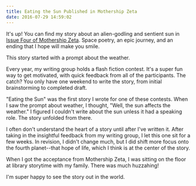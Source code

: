 ```yaml
---
title: Eating the Sun Published in Mothership Zeta
date: 2016-07-29 14:59:02
---
```

It's up! You can find my story about an alien-godling and sentient sun in [Issue Four of Mothership Zeta](http://mothershipzeta.org/2016/07/28/issue-4-is-out-now/#more-535). Space poetry, an epic journey, and an ending that I hope will make you smile.

This story started with a prompt about the weather.

Every year, my writing group holds a flash fiction contest. It's a super fun way to get motivated, with quick feedback from all of the participants. The catch? You only have one weekend to write the story, from initial brainstorming to completed draft.

"Eating the Sun" was the first story I wrote for one of these contests. When I saw the prompt about weather, I thought, "Well, the sun affects the weather." I figured I couldn't write about the sun unless it had a speaking role. The story unfolded from there.

I often don't understand the heart of a story until after I've written it. After taking in the insightful feedback from my writing group, I let this one sit for a few weeks. In revision, I didn't change much, but I did shift more focus onto the fourth planet--that hope of life, which I think is at the center of the story.

When I got the acceptance from Mothership Zeta, I was sitting on the floor at library storytime with my family. There was much huzzahing! 

I'm super happy to see the story out in the world.
